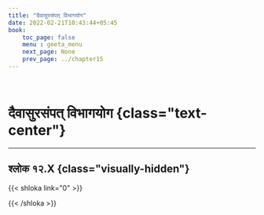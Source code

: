 ```yaml
---
title: "दैवासुरसंपत् विभागयोग"
date: 2022-02-21T10:43:44+05:45
book:
    toc_page: false
    menu : geeta_menu
    next_page: None
    prev_page: ../chapter15
---
```


<br/>

# दैवासुरसंपत् विभागयोग {class="text-center"}

---

## श्लोक १२.X {class="visually-hidden"}

{{< shloka  link="0" >}}

{{< /shloka >}}